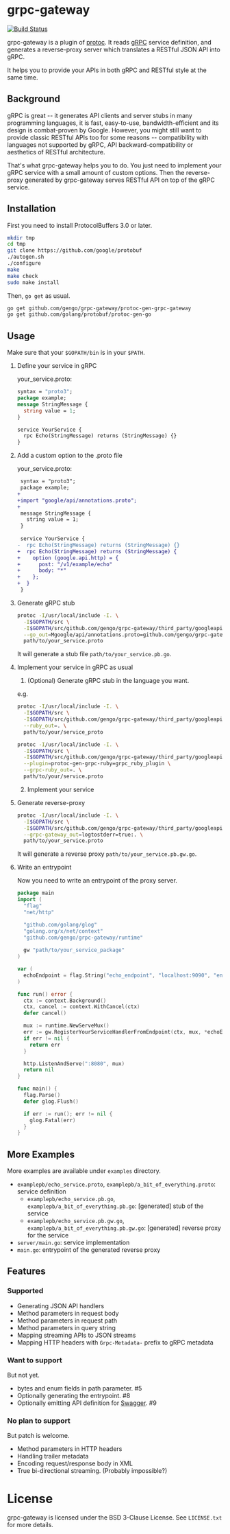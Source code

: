 # grpc-gateway

[![Build Status](https://travis-ci.org/gengo/grpc-gateway.svg?branch=master)](https://travis-ci.org/gengo/grpc-gateway)

grpc-gateway is a plugin of [protoc](http://github.com/google/protobuf).
It reads [gRPC](http://github.com/grpc/grpc-common) service definition,
and generates a reverse-proxy server which translates a RESTful JSON API into gRPC.

It helps you to provide your APIs in both gRPC and RESTful style at the same time.

## Background
gRPC is great -- it generates API clients and server stubs in many programming languages,
it is fast, easy-to-use, bandwidth-efficient and its design is combat-proven by Google.
However, you might still want to provide classic RESTful APIs too for some reasons --
compatibility with languages not supported by gRPC, API backward-compatibility or aesthetics
of RESTful architecture.

That's what grpc-gateway helps you to do. You just need to implement your gRPC service with a small amount of custom options.
Then the reverse-proxy generated by grpc-gateway serves RESTful API on top of the gRPC service.

## Installation
First you need to install ProtocolBuffers 3.0 or later.

```sh
mkdir tmp
cd tmp
git clone https://github.com/google/protobuf
./autogen.sh
./configure
make
make check
sudo make install
```

Then, `go get` as usual.

```sh
go get github.com/gengo/grpc-gateway/protoc-gen-grpc-gateway
go get github.com/golang/protobuf/protoc-gen-go
```
 
## Usage
Make sure that your `$GOPATH/bin` is in your `$PATH`.

1. Define your service in gRPC
   
   your_service.proto:
   ```protobuf
   syntax = "proto3";
   package example;
   message StringMessage {
     string value = 1;
   }
   
   service YourService {
     rpc Echo(StringMessage) returns (StringMessage) {}
   }
   ```
2. Add a custom option to the .proto file
   
   your_service.proto:
   ```diff
    syntax = "proto3";
    package example;
   +
   +import "google/api/annotations.proto";
   +
    message StringMessage {
      string value = 1;
    }
    
    service YourService {
   -  rpc Echo(StringMessage) returns (StringMessage) {}
   +  rpc Echo(StringMessage) returns (StringMessage) {
   +    option (google.api.http) = {
   +      post: "/v1/example/echo"
   +      body: "*"
   +    };
   +  }
    }
   ```
3. Generate gRPC stub
   
   ```sh
   protoc -I/usr/local/include -I. \
     -I$GOPATH/src \
     -I$GOPATH/src/github.com/gengo/grpc-gateway/third_party/googleapis \
     --go_out=Mgoogle/api/annotations.proto=github.com/gengo/grpc-gateway/third_party/googleapis/google/api,plugins=grpc:. \
     path/to/your_service.proto
   ```
   
   It will generate a stub file `path/to/your_service.pb.go`.
4. Implement your service in gRPC as usual
   1. (Optional) Generate gRPC stub in the language you want.
     
     e.g.
     ```sh
     protoc -I/usr/local/include -I. \
       -I$GOPATH/src \
       -I$GOPATH/src/github.com/gengo/grpc-gateway/third_party/googleapis \
       --ruby_out=. \
       path/to/your/service_proto
     
     protoc -I/usr/local/include -I. \
       -I$GOPATH/src \
       -I$GOPATH/src/github.com/gengo/grpc-gateway/third_party/googleapis \
       --plugin=protoc-gen-grpc-ruby=grpc_ruby_plugin \
       --grpc-ruby_out=. \
       path/to/your/service.proto
     ```
   2. Implement your service
5. Generate reverse-proxy
   
   ```sh
   protoc -I/usr/local/include -I. \
     -I$GOPATH/src \
     -I$GOPATH/src/github.com/gengo/grpc-gateway/third_party/googleapis \
     --grpc-gateway_out=logtostderr=true:. \
     path/to/your_service.proto
   ```
   
   It will generate a reverse proxy `path/to/your_service.pb.gw.go`.
6. Write an entrypoint
   
   Now you need to write an entrypoint of the proxy server.
   ```go
   package main
   import (
     "flag"
     "net/http"
   
     "github.com/golang/glog"
     "golang.org/x/net/context"
     "github.com/gengo/grpc-gateway/runtime"
   	
     gw "path/to/your_service_package"
   )
   
   var (
     echoEndpoint = flag.String("echo_endpoint", "localhost:9090", "endpoint of YourService")
   )
   
   func run() error {
     ctx := context.Background()
     ctx, cancel := context.WithCancel(ctx)
     defer cancel()
   
     mux := runtime.NewServeMux()
     err := gw.RegisterYourServiceHandlerFromEndpoint(ctx, mux, *echoEndpoint)
     if err != nil {
       return err
     }
   
     http.ListenAndServe(":8080", mux)
     return nil
   }
   
   func main() {
     flag.Parse()
     defer glog.Flush()
   
     if err := run(); err != nil {
       glog.Fatal(err)
     }
   }
   ```

## More Examples
More examples are available under `examples` directory.
* `examplepb/echo_service.proto`, `examplepb/a_bit_of_everything.proto`: service definition
  * `examplepb/echo_service.pb.go`, `examplepb/a_bit_of_everything.pb.go`: [generated] stub of the service
  * `examplepb/echo_service.pb.gw.go`, `examplepb/a_bit_of_everything.pb.gw.go`: [generated] reverse proxy for the service
* `server/main.go`: service implementation
* `main.go`: entrypoint of the generated reverse proxy

## Features
### Supported
* Generating JSON API handlers
* Method parameters in request body
* Method parameters in request path
* Method parameters in query string
* Mapping streaming APIs to JSON streams
* Mapping HTTP headers with `Grpc-Metadata-` prefix to gRPC metadata

### Want to support
But not yet.
* bytes and enum fields in path parameter. #5
* Optionally generating the entrypoint. #8
* Optionally emitting API definition for [Swagger](http://swagger.io). #9

### No plan to support
But patch is welcome.
* Method parameters in HTTP headers
* Handling trailer metadata
* Encoding request/response body in XML
* True bi-directional streaming. (Probably impossible?)

# License
grpc-gateway is licensed under the BSD 3-Clause License.
See `LICENSE.txt` for more details.
